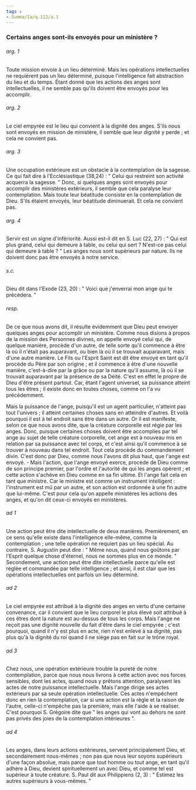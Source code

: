 ```yaml
---
tags : 
- Summa/Ia/q.112/a.1
---
```


### Certains anges sont-ils envoyés pour un ministère ?



###### arg. 1
Toute mission envoie à un lieu déterminé. Mais les opérations intellectuelles ne requièrent pas un lieu déterminé, puisque l'intelligence fait abstraction du lieu et du temps. Étant donné que les actions des anges sont intellectuelles, il ne semble pas qu'ils doivent être envoyés pour les accomplir. 

###### arg. 2
Le ciel empyrée est le lieu qui convient à la dignité des anges. S'ils nous sont envoyés en mission de ministère, il semble que leur dignité y perde ; et cela ne convient pas. 

###### arg. 3
Une occupation extérieure est un obstacle à la contemplation de la sagesse. Ce qui fait dire à l'Ecclésiastique (38,24) : " Celui qui restreint son activité acquerra la sagesse. " Donc, si quelques anges sont envoyés pour accomplir des ministères extérieurs, il semble que cela paralyse leur contemplation. Mais toute leur béatitude consiste en la contemplation de Dieu. S'ils étaient envoyés, leur béatitude diminuerait. Et cela ne convient pas. 

###### arg. 4
Servir est un signe d'infériorité. Aussi est-il dit en S. Luc (22, 27) : " Qui est plus grand, celui qui demeure à table, ou celui qui sert ? N'est-ce pas celui qui demeure à table ? " Les anges nous sont supérieurs par nature. Ils ne doivent donc pas être envoyés à notre service. 

###### s.c.
Dieu dit dans l'Exode (23, 20) : " Voici que j'enverrai mon ange qui te précédera. " 

###### resp.
De ce que nous avons dit, il résulte évidemment que Dieu peut envoyer quelques anges pour accomplir un ministère. Comme nous disions à propos de la mission des Personnes divines, on appelle envoyé celui qui, de quelque manière, procède d'un autre, de telle sorte qu'il commence à être là où il n'était pas auparavant, ou bien là où il se trouvait auparavant, mais d'une autre manière. Le Fils ou l'Esprit Saint est dit être envoyé en tant qu'il procède du Père par son origine ; et il commence à être d'une nouvelle manière, c'est-à-dire par la grâce ou par la nature qu'il assume, là où il se trouvait auparavant par la présence de sa Déité. C'est en effet le propre de Dieu d'être présent partout. Car, étant l'agent universel, sa puissance atteint tous les êtres ; il existe donc en toutes choses, comme on l'a vu précédemment. 

Mais la puissance de l'ange, puisqu'il est un agent particulier, n'atteint pas tout l'univers ; il atteint certaines choses sans en atteindre d'autres. Et voilà pourquoi il est à tel endroit sans être dans un autre. Or il est manifeste, selon ce que nous avons dite, que la créature corporelle est régie par les anges. Donc, puisque certaines choses doivent être accomplies par tel ange au sujet de telle créature corporelle, cet ange est à nouveau mis en relation par sa puissance avec tel corps, et c'est ainsi qu'il commence à se trouver à nouveau dans tel endroit. Tout cela procède du commandement divin. C'est donc par Dieu, comme nous l'avons dit plus haut, que l'ange est envoyé. - Mais l'action, que l'ange envoyé exerce, procède de Dieu comme de son principe premier, par l'ordre et l'autorité de qui les anges opèrent ; et cette action s'achève en Dieu comme en sa fin ultime. Et l'ange fait cela en tant que ministre. Car le ministre est comme un instrument intelligent : l'instrument est mû par un autre, et son action est ordonnée à une fin autre que lui-même. C'est pour cela qu'on appelle ministères les actions des anges, et qu'on dit ceux-ci envoyés en ministères. 

###### ad 1
Une action peut être dite intellectuelle de deux manières. Premièrement, en ce sens qu'elle existe dans l'intelligence elle-même, comme la contemplation ; une telle opération ne requiert pas un lieu spécial. Au contraire, S. Augustin peut dire : " Même nous, quand nous goûtons par l'Esprit quelque chose d'éternel, nous ne sommes plus en ce monde. " Secondement, une action peut être dite intellectuelle parce qu'elle est réglée et commandée par telle intelligence ; et ainsi, il est clair que les opérations intellectuelles ont parfois un lieu déterminé. 

###### ad 2
Le ciel empyrée est attribué à la dignité des anges en vertu d'une certaine convenance, car il convient que le lieu corporel le plus élevé soit attribué à ces êtres dont la nature est au-dessus de tous les corps. Mais l'ange ne reçoit pas une dignité nouvelle du fait d'être dans le ciel empyrée ; c'est pourquoi, quand il n'y est plus en acte, rien n'est enlevé à sa dignité, pas plus qu'à la dignité du roi quand il ne siège pas en fait sur le trône royal. 

###### ad 3
Chez nous, une opération extérieure trouble la pureté de notre contemplation, parce que nous nous livrons à cette action avec nos forces sensibles, dont les actes, quand nous y prêtons attention, paralysent les actes de notre puissance intellectuelle. Mais l'ange dirige ses actes extérieurs par sa seule opération intellectuelle. Ces actes n'empêchent donc en rien la contemplation, car si une action est la règle et la raison de l'autre, celle-ci n'empêche pas la première, mais elle l'aide à se réaliser. C'est pourquoi S. Grégoire dite que " les anges qui vont au dehors ne sont pas privés des joies de la contemplation intérieures ". 

###### ad 4
Les anges, dans leurs actions extérieures, servent principalement Dieu, et secondairement nous-mêmes ; non pas que nous leur soyons supérieurs d'une façon absolue, mais parce que tout homme ou tout ange, en tant qu'il adhère à Dieu, devient spirituellement un avec Dieu, et comme tel est supérieur à toute créature. S. Paul dit aux Philippiens (2, 3) : " Estimez les autres supérieurs à vous-mêmes. " 

